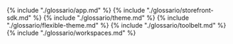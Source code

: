 {% include "./glossario/app.md" %}
{% include "./glossario/storefront-sdk.md" %}
{% include "./glossario/theme.md" %}
{% include "./glossario/flexible-theme.md" %}
{% include "./glossario/toolbelt.md" %}
{% include "./glossario/workspaces.md" %}
